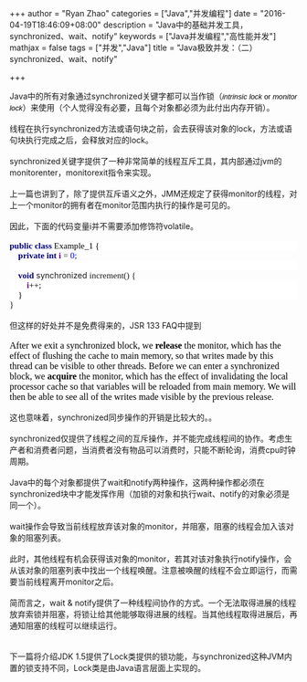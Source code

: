 +++
author = "Ryan Zhao"
categories = ["Java","并发编程"]
date = "2016-04-19T18:46:09+08:00"
description = "Java中的基础并发工具，synchronized、wait、notify"
keywords = ["Java并发编程","高性能并发"]
mathjax = false
tags = ["并发","Java"]
title = "Java极致并发：（二）synchronized、wait、notify"

+++

<div>
<span><div>Java中的所有对象通过synchronized关键字都可以当作锁（<i style="color: rgb(0, 0, 0); font-family: Arial, Helvetica, sans-serif; font-size: 12.8px; font-variant: normal; font-weight: normal; letter-spacing: normal; orphans: auto; text-align: start; text-indent: 0px; text-transform: none; white-space: normal; widows: 1; word-spacing: 0px; -webkit-text-stroke-width: 0px;">intrinsic lock</i><span style="color: rgb(0, 0, 0); font-family: Arial, Helvetica, sans-serif; font-size: 12.8px; font-style: normal; font-variant: normal; font-weight: normal; letter-spacing: normal; orphans: auto; text-align: start; text-indent: 0px; text-transform: none; white-space: normal; widows: 1; word-spacing: 0px; -webkit-text-stroke-width: 0px; display: inline !important; float: none;"> or </span><i style="color: rgb(0, 0, 0); font-family: Arial, Helvetica, sans-serif; font-size: 12.8px; font-variant: normal; font-weight: normal; letter-spacing: normal; orphans: auto; text-align: start; text-indent: 0px; text-transform: none; white-space: normal; widows: 1; word-spacing: 0px; -webkit-text-stroke-width: 0px;">monitor lock</i>）来使用（个人觉得没有必要，且每个对象都必须为此付出内存开销）。</div><div><br/></div><div>线程在执行synchronized方法或语句块之前，会去获得该对象的lock，方法或语句块执行完成之后，会释放对应的lock。</div><div><br/></div><div>synchronized关键字提供了一种非常简单的线程互斥工具，其内部通过jvm的monitorenter，monitorexit指令来实现。</div><div><br/></div><div>上一篇也讲到了，除了提供互斥语义之外，JMM还规定了获得monitor的线程，对上一个monitor的拥有者在monitor范围内执行的操作是可见的。</div><div><br/></div><div>因此，下面的代码变量i并不需要添加修饰符volatile。</div><div><br/></div><div style="background-color:#ffffff;color:#000000;font-family:&apos;Consolas&apos;;font-size:11.3pt;"><span style="color:#000080;font-weight:bold;">public class </span>Example_1 {</div><div><span style="font-size: 11.3pt;"><span style="font-family: Consolas;">    <span style="color:#000080;font-weight:bold;">private int </span><span style="color:#660e7a;font-weight:bold;">i </span>= <span style="color:#0000ff;">0</span>;</span></span></div><div style="background-color:#ffffff;color:#000000;font-family:&apos;Consolas&apos;;font-size:11.3pt;"><br/></div><div><span style="font-size: 11.3pt;"><span style="font-family: Consolas;">    <span style="color:#000080;font-weight:bold;">void</span></span></span> synchronized <span style="font-size: 11.3pt;"><span style="font-family: Consolas;">increment() {</span></span></div><div style="background-color:#ffffff;color:#000000;font-family:&apos;Consolas&apos;;font-size:11.3pt;">        <span style="color:#660e7a;font-weight:bold;">i</span>++;<br/>
    }</div><div><span style="font-size: 11.3pt;"><span style="font-family: Consolas;">}</span></span></div><div><br/></div><div>但这样的好处并不是免费得来的，JSR 133 FAQ中提到</div><div><br/></div><div><span style="color: rgb(0, 0, 0); font-family: Simsun; font-size: medium; font-style: normal; font-variant: normal; font-weight: normal; letter-spacing: normal; orphans: auto; text-align: start; text-indent: 0px; text-transform: none; white-space: normal; widows: 1; word-spacing: 0px; -webkit-text-stroke-width: 0px; display: inline !important; float: none;">After we exit a synchronized block, we </span><b style="color: rgb(0, 0, 0); font-family: Simsun; font-size: medium; font-style: normal; font-variant: normal; letter-spacing: normal; orphans: auto; text-align: start; text-indent: 0px; text-transform: none; white-space: normal; widows: 1; word-spacing: 0px; -webkit-text-stroke-width: 0px;">release </b><span style="color: rgb(0, 0, 0); font-family: Simsun; font-size: medium; font-style: normal; font-variant: normal; font-weight: normal; letter-spacing: normal; orphans: auto; text-align: start; text-indent: 0px; text-transform: none; white-space: normal; widows: 1; word-spacing: 0px; -webkit-text-stroke-width: 0px; display: inline !important; float: none;">the monitor, which has the effect of flushing the cache to main memory, so that writes made by this thread can be visible to other threads. Before we can enter a synchronized block, we </span><b style="color: rgb(0, 0, 0); font-family: Simsun; font-size: medium; font-style: normal; font-variant: normal; letter-spacing: normal; orphans: auto; text-align: start; text-indent: 0px; text-transform: none; white-space: normal; widows: 1; word-spacing: 0px; -webkit-text-stroke-width: 0px;">acquire</b><span style="color: rgb(0, 0, 0); font-family: Simsun; font-size: medium; font-style: normal; font-variant: normal; font-weight: normal; letter-spacing: normal; orphans: auto; text-align: start; text-indent: 0px; text-transform: none; white-space: normal; widows: 1; word-spacing: 0px; -webkit-text-stroke-width: 0px; display: inline !important; float: none;"> the monitor, which has the effect of invalidating the local processor cache so that variables will be reloaded from main memory. We will then be able to see all of the writes made visible by the previous release.</span></div><div><span style="font-family: Simsun;"><br/></span></div><div><span style="font-family: Simsun;">这也意味着，</span>synchronized同步操作的开销是比较大的。。</div><div><br/></div><div>synchronized仅提供了线程之间的互斥操作，并不能完成线程间的协作。考虑生产者和消费者问题，当消费者没有物品可以消费时，只能不断轮询，消费cpu时钟周期。</div><div><br/></div><div>Java中的每个对象都提供了wait和notify两种操作，这两种操作都必须在synchronized块中才能发挥作用（加锁的对象和执行wait、notify的对象必须是同一个）。</div><div><br/></div><div>wait操作会导致当前线程放弃该对象的monitor，并阻塞，阻塞的线程会加入该对象的阻塞列表。</div><div><br/></div><div>此时，其他线程有机会获得该对象的monitor，若其对该对象执行notify操作，会从该对象的阻塞列表中找出一个线程唤醒。注意被唤醒的线程不会立即运行，而需要当前线程离开monitor之后。</div><div><br/></div><div>简而言之，wait &amp; notify提供了一种线程间协作的方式。一个无法取得进展的线程放弃索锁并阻塞，将锁让给其他能够取得进展的线程。当其他线程取得进展后，再通知阻塞的线程可以继续运行。</div><div><br/></div><div><br/></div><div>下一篇将介绍JDK 1.5提供了Lock类提供的锁功能，与synchronized这种JVM内置的锁支持不同，Lock类是由Java语言层面上实现的。</div></span>
</div>